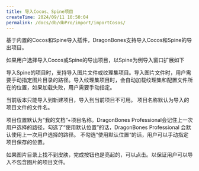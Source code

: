 ```yaml
---
title: 导入Cocos、Spine项目
createTime: 2024/09/11 10:50:04
permalink: /docs/db/dbPro/import/importCosos/
---
```

基于内置的Cocos和Spine导入插件，DragonBones支持导入Cocos和Spine的导出项目。

如果用户选择导入Cocos或Spine的导出项目，以Spine为例导入窗口扩展如下

导入Spine的项目时，支持导入图片文件或纹理集项目。导入图片文件时，用户需要手动指定图片目录的路径。导入纹理集项目时，会自动加载纹理集和配置文件所在的位置，如果加载失败，用户需要手动指定。

当前版本只能导入到新建项目，导入到当前项目不可用。
项目名称默认为导入的项目文件的文件名。

项目位置默认为“我的文档”+项目名称。DragonBones Professional会记住上一次用户选择的路径，勾选了“使用默认位置”的话，DragonBones Professional 会默认使用上一次用户选择的路径。 不勾选“使用默认位置“的话，用户可以手动指定项目保存的位置。

如果图片目录上找不到皮肤，完成按钮也是亮起的，可以点击。以保证用户可以导入不包含图片的项目文件。


